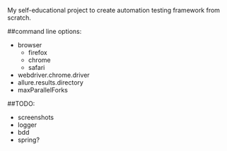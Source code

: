 My self-educational project to create automation testing framework from scratch.

##command line options:
* browser
    * firefox
    * chrome
    * safari
* webdriver.chrome.driver
* allure.results.directory
* maxParallelForks

##TODO:
* screenshots
* logger
* bdd
* spring?